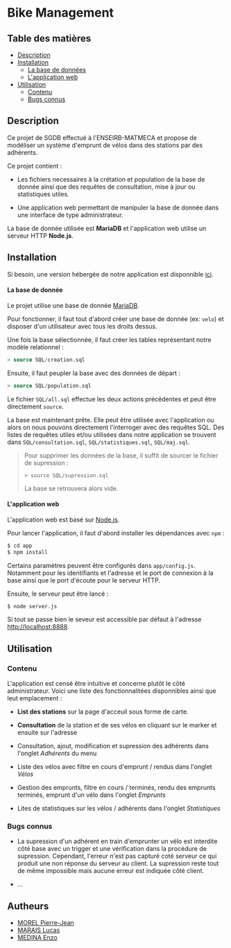 # Bike Management

## Table des matières

- [Description](#description)
- [Installation](#installation)
    - [La base de données](#la-base-de-données)
    - [L'application web](#lapplication-web)
- [Utilisation](#utilisation)
    - [Contenu](#contenu)
    - [Bugs connus](#bugs-connus)

## Description

Ce projet de SGDB effectué à l'ENSEIRB-MATMECA et propose
de modéliser un système d'emprunt de vélos dans des stations par des adhérents.

Ce projet contient :

- Les fichiers necessaires à la crétation et population de la base de
donnée ainsi que des requêtes de consultation, mise à jour ou statistiques utiles.

- Une application web permettant de manipuler la base de donnée
dans une interface de type administrateur.

La base de donnée utilisée est **MariaDB** et l'application web utilise
un serveur HTTP **Node.js**.

## Installation

Si besoin, une version hébergée de notre application est disponnible
[ici](http://bikes-management.ddns.net/).

#### La base de donnée

Le projet utilise une base de donnée [MariaDB](https://mariadb.org/).

Pour fonctionner, il faut tout d'abord créer une base de donnée (ex: `velo`)
et disposer d'un utilisateur avec tous les droits dessus.

Une fois la base sélectionnée, il faut créer les tables représentant notre modèle relationnel :

```sql
> source SQL/creation.sql
```

Ensuite, il faut peupler la base avec des données de départ :

```sql
> source SQL/population.sql
```

Le fichier `SQL/all.sql` effectue les deux actions précédentes et peut être directement `source`.

La base est maintenant prête. Elle peut être utilisée avec l'application
ou alors on nous pouvons directement l'interroger avec des requêtes SQL.
Des listes de requêtes utiles et/ou utilisées dans notre application se trouvent
dans `SQL/consultation.sql`, `SQL/statistiques.sql`, `SQL/maj.sql`.

> Pour supprimer les données de la base, il suffit de sourcer le fichier de supression :
> ```
> > source SQL/supression.sql
> ```
> La base se retrouvera alors vide.

#### L'application web

L'application web est basé sur [Node.js](https://nodejs.org/).

Pour lancer l'application, il faut d'abord installer les dépendances avec `npm` :

```bash
$ cd app
$ npm install
```

Certains paramètres peuvent être configurés dans `app/config.js`.
Notamment pour les identifiants et l'adresse et le port de connexion
à la base ainsi que le port d'écoute pour le serveur HTTP.

Ensuite, le serveur peut être lancé :

```bash
$ node server.js
```

Si tout se passe bien le seveur est accessible par défaut à l'adresse
[http://localhost:8888](http://localhost:8888).

## Utilisation

### Contenu

L'application est censé être intuitive et concerne plutôt le côté administrateur.
Voici une liste des fonctionnalitées disponnibles ainsi que leut emplacement :

- **List des stations** sur la page d'acceuil sous forme de carte.

- **Consultation** de la station et de ses vélos en cliquant sur le marker et ensuite sur l'adresse

- Consultation, ajout, modification et supression des adhérents dans l'onglet *Adhérents* du menu

- Liste des vélos avec filtre en cours d'emprunt / rendus dans l'onglet *Vélos*

- Gestion des emprunts, filtre en cours / terminés, rendu des emprunts terminés, emprunt d'un vélo dans l'onglet *Emprunts*

- Lites de statistiques sur les vélos / adhérents dans l'onglet *Statistiques*

### Bugs connus

- La supression d'un adhérent en train d'emprunter un vélo est interdite côté base
avec un trigger et une vérification dans la procédure de supression.
Cependant, l'erreur n'est pas capturé coté serveur ce qui produit une non réponse du serveur au client.
La supression reste tout de même impossible mais aucune erreur est indiquée côté client.

- ...

## Autheurs

- [MOREL Pierre-Jean](https://github.com/pjdevs)
- [MARAIS Lucas](https://github.com/luks-m)
- [MEDINA Enzo](https://github.com/Zaksley) 